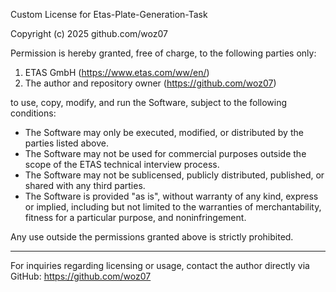 Custom License for Etas-Plate-Generation-Task

Copyright (c) 2025 github.com/woz07

Permission is hereby granted, free of charge, to the following parties only:

1. ETAS GmbH (https://www.etas.com/ww/en/)
2. The author and repository owner (https://github.com/woz07)

to use, copy, modify, and run the Software, subject to the following conditions:

- The Software may only be executed, modified, or distributed by the parties listed above.
- The Software may not be used for commercial purposes outside the scope of the ETAS technical interview process.
- The Software may not be sublicensed, publicly distributed, published, or shared with any third parties.
- The Software is provided "as is", without warranty of any kind, express or implied, including but not limited to the warranties of merchantability, fitness for a particular purpose, and noninfringement.

Any use outside the permissions granted above is strictly prohibited.

---

For inquiries regarding licensing or usage, contact the author directly via GitHub: https://github.com/woz07
